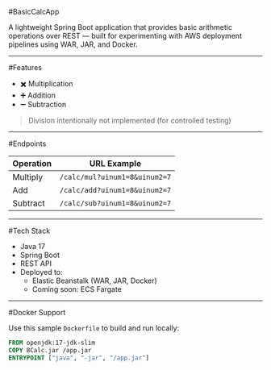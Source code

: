#BasicCalcApp

A lightweight Spring Boot application that provides basic arithmetic operations over REST — built for experimenting with AWS deployment pipelines using WAR, JAR, and Docker.

---

#Features

- ✖️ Multiplication
- ➕ Addition
- ➖ Subtraction

> Division intentionally not implemented (for controlled testing)

---

#Endpoints

| Operation   | URL Example                                            |
|-------------|--------------------------------------------------------|
| Multiply    | `/calc/mul?uinum1=8&uinum2=7`                          |
| Add         | `/calc/add?uinum1=8&uinum2=7`                          |
| Subtract    | `/calc/sub?uinum1=8&uinum2=7`                          |

---

#Tech Stack

- Java 17
- Spring Boot
- REST API
- Deployed to:
  - Elastic Beanstalk (WAR, JAR, Docker)
  - Coming soon: ECS Fargate

---

#Docker Support

Use this sample `Dockerfile` to build and run locally:

```Dockerfile
FROM openjdk:17-jdk-slim
COPY BCalc.jar /app.jar
ENTRYPOINT ["java", "-jar", "/app.jar"]

